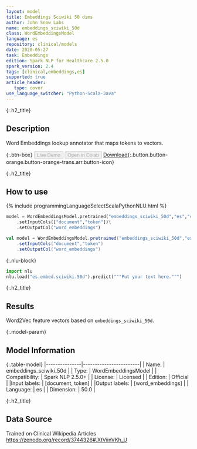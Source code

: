 ```yaml
---
layout: model
title: Embeddings Sciwiki 50 dims
author: John Snow Labs
name: embeddings_sciwiki_50d
class: WordEmbeddingsModel
language: es
repository: clinical/models
date: 2020-05-27
task: Embeddings
edition: Spark NLP for Healthcare 2.5.0
spark_version: 2.4
tags: [clinical,embeddings,es]
supported: true
article_header:
   type: cover
use_language_switcher: "Python-Scala-Java"
---
```


{:.h2_title}
## Description
Word Embeddings lookup annotator that maps tokens to vectors.


{:.btn-box}
<button class="button button-orange" disabled>Live Demo</button>
<button class="button button-orange" disabled>Open in Colab</button>
[Download](https://s3.amazonaws.com/auxdata.johnsnowlabs.com/clinical/models/embeddings_sciwiki_50d_es_2.5.0_2.4_1590609287349.zip){:.button.button-orange.button-orange-trans.arr.button-icon}

{:.h2_title}
## How to use 
<div class="tabs-box" markdown="1">

{% include programmingLanguageSelectScalaPythonNLU.html %}

```python
model = WordEmbeddingsModel.pretrained("embeddings_sciwiki_50d","es","clinical/models")\
	.setInputCols(["document","token"])\
	.setOutputCol("word_embeddings")
```

```scala
val model = WordEmbeddingsModel.pretrained("embeddings_sciwiki_50d","es","clinical/models")
	.setInputCols("document","token")
	.setOutputCol("word_embeddings")
```


{:.nlu-block}
```python
import nlu
nlu.load("es.embed.sciwiki.50d").predict("""Put your text here.""")
```

</div>

{:.h2_title}
## Results 
Word2Vec feature vectors based on ``embeddings_sciwiki_50d``.

{:.model-param}
## Model Information

{:.table-model}
|---------------|------------------------|
| Name:          | embeddings_sciwiki_50d |
| Type:   | WordEmbeddingsModel    |
| Compatibility: | Spark NLP 2.5.0+                 |
| License:       | Licensed               |
| Edition:       | Official             |
|Input labels:        | [document, token]        |
|Output labels:       | [word_embeddings]        |
| Language:      | es                     |
| Dimension:    | 50.0                   |

{:.h2_title}
## Data Source
Trained on Clinical Wikipedia Articles
https://zenodo.org/record/3744326#.XtViinVKh_U